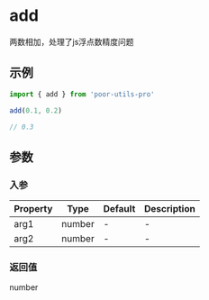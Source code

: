 # add

两数相加，处理了js浮点数精度问题

## 示例

```ts
import { add } from 'poor-utils-pro'

add(0.1, 0.2)

// 0.3
```

## 参数

### 入参

| Property | Type                        | Default | Description                     |
| -------- | --------------------------- | ------- | ------------------------------- |
| arg1 | number |-|  -                           |
| arg2 | number |-| - |

### 返回值

number